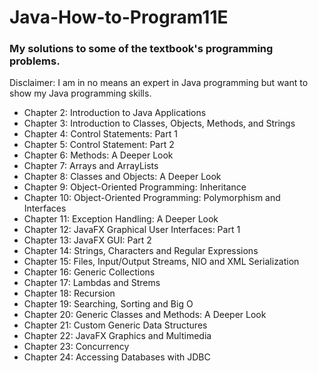 # Java-How-to-Program11E

### My solutions to some of the textbook's programming problems.

Disclaimer: I am in no means an expert in Java programming but want to show my Java programming skills.

 -	Chapter 2: Introduction to Java Applications
 -	Chapter 3: Introduction to Classes, Objects, Methods, and Strings
 -	Chapter 4: Control Statements: Part 1
 -	Chapter 5: Control Statement: Part 2
 -	Chapter 6: Methods: A Deeper Look
 -	Chapter 7: Arrays and ArrayLists
 -	Chapter 8: Classes and Objects: A Deeper Look
 -	Chapter 9: Object-Oriented Programming: Inheritance 
 -	Chapter 10: Object-Oriented Programming: Polymorphism and Interfaces 
 -	Chapter 11: Exception Handling: A Deeper Look
 -	Chapter 12: JavaFX Graphical User Interfaces: Part 1
 - Chapter 13: JavaFX GUI: Part 2
 -	Chapter 14: Strings, Characters and Regular Expressions
 -	Chapter 15: Files, Input/Output Streams, NIO and XML Serialization
 -	Chapter 16: Generic Collections
 -	Chapter 17: Lambdas and Strems
 -	Chapter 18: Recursion
 -	Chapter 19: Searching, Sorting and Big O
 -	Chapter 20: Generic Classes and Methods: A Deeper Look
 -	Chapter 21: Custom Generic Data Structures
 -	Chapter 22: JavaFX Graphics and Multimedia
 -	Chapter 23: Concurrency
 -	Chapter 24: Accessing Databases with JDBC
